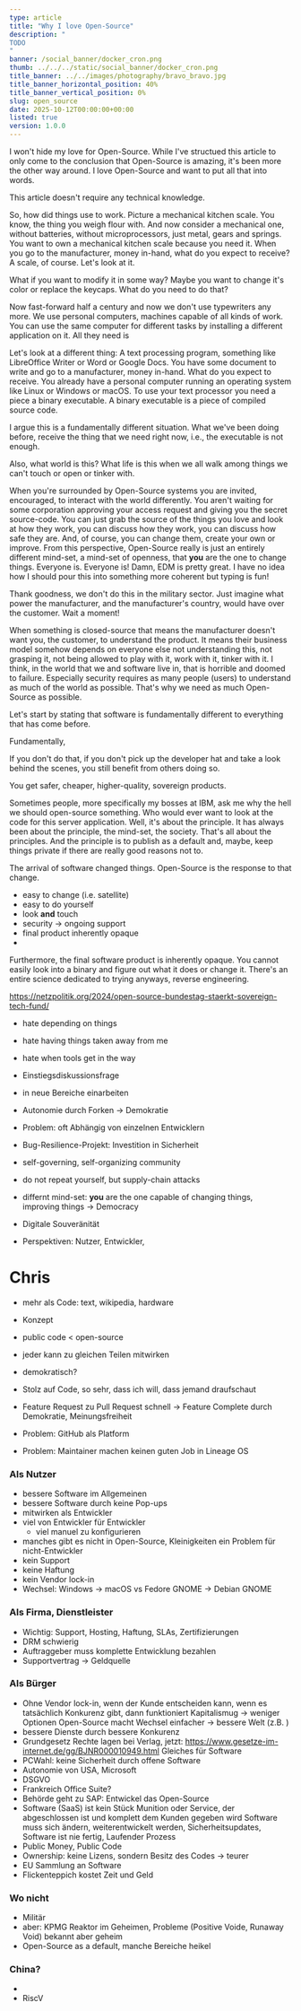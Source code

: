 ```yaml
---
type: article
title: "Why I love Open-Source"
description: "
TODO
"
banner: /social_banner/docker_cron.png
thumb: ../../../static/social_banner/docker_cron.png
title_banner: ../../images/photography/bravo_bravo.jpg
title_banner_horizontal_position: 40%
title_banner_vertical_position: 0%
slug: open_source
date: 2025-10-12T00:00:00+00:00
listed: true
version: 1.0.0
---
```


I won't hide my love for Open-Source.
While I've structued this article to only come to the conclusion that Open-Source is amazing, it's been more the other way around.
I love Open-Source and want to put all that into words.

This article doesn't require any technical knowledge.

So, how did things use to work.
Picture a mechanical kitchen scale.
You know, the thing you weigh flour with.
And now consider a mechanical one, without batteries, without microprocessors, just metal, gears and springs.
You want to own a mechanical kitchen scale because you need it.
When you go to the manufacturer, money in-hand, what do you expect to receive?
A scale, of course.
Let's look at it.

What if you want to modify it in some way?
Maybe you want to change it's color or replace the keycaps.
What do you need to do that?

Now fast-forward half a century and now we don't use typewriters any more.
We use personal computers, machines capable of all kinds of work.
You can use the same computer for different tasks by installing a different application on it.
All they need is 

Let's look at a different thing:
A text processing program, something like LibreOffice Writer or Word or Google Docs.
You have some document to write and go to a manufacturer, money in-hand.
What do you expect to receive.
You already have a personal computer running an operating system like Linux or Windows or macOS.
To use your text processor you need a piece a binary executable.
A binary executable is a piece of compiled source code.

I argue this is a fundamentally different situation.
What we've been doing before, receive the thing that we need right now, i.e., the executable is not enough.

Also, what world is this?
What life is this when we all walk among things we can't touch or open or tinker with.

When you're surrounded by Open-Source systems you are invited, encouraged, to interact with the world differently.
You aren't waiting for some corporation approving your access request and giving you the secret source-code.
You can just grab the source of the things you love and look at how they work, you can discuss how they work, you can discuss how safe they are.
And, of course, you can change them, create your own or improve.
From this perspective, Open-Source really is just an entirely different mind-set, a mind-set of openness, that **you** are the one to change things.
Everyone is.
Everyone is!
Damn, EDM is pretty great.
I have no idea how I should pour this into something more coherent but typing is fun!

Thank goodness, we don't do this in the military sector.
Just imagine what power the manufacturer, and the manufacturer's country, would have over the customer.
Wait a moment!

When something is closed-source that means the manufacturer doesn't want you, the customer, to understand the product.
It means their business model somehow depends on everyone else not understanding this, not grasping it, not being allowed to play with it, work with it, tinker with it.
I think, in the world that we and software live in, that is horrible and doomed to failure.
Especially security requires as many people (users) to understand as much of the world as possible.
That's why we need as much Open-Source as possible.

Let's start by stating that software is fundamentally different to everything that has come before.

Fundamentally, 

If you don't do that, if you don't pick up the developer hat and take a look behind the scenes, you still benefit from others doing so.

You get safer, cheaper, higher-quality, sovereign products.

Sometimes people, more specifically my bosses at IBM, ask me why the hell we should open-source something.
Who would ever want to look at the code for this server application.
Well, it's about the principle.
It has always been about the principle, the mind-set, the society.
That's all about the principles.
And the principle is to publish as a default and, maybe, keep things private if there are really good reasons not to.

The arrival of software changed things.
Open-Source is the response to that change.

- easy to change (i.e. satellite)
- easy to do yourself
- look **and** touch
- security -> ongoing support
- final product inherently opaque
- 

Furthermore, the final software product is inherently opaque.
You cannot easily look into a binary and figure out what it does or change it.
There's an entire science dedicated to trying anyways, reverse engineering.


https://netzpolitik.org/2024/open-source-bundestag-staerkt-sovereign-tech-fund/

- hate depending on things
- hate having things taken away from me
- hate when tools get in the way
- Einstiegsdiskussionsfrage
- in neue Bereiche einarbeiten
- Autonomie durch Forken -> Demokratie

- Problem: oft Abhängig von einzelnen Entwicklern
- Bug-Resilience-Projekt: Investition in Sicherheit

- self-governing, self-organizing community
- do not repeat yourself, but supply-chain attacks
- differnt mind-set: **you** are the one capable of changing things, improving things -> Democracy
- Digitale Souveränität

- Perspektiven: Nutzer, Entwickler, 

# Chris
- mehr als Code: text, wikipedia, hardware
- Konzept
- public code < open-source
- jeder kann zu gleichen Teilen mitwirken
- demokratisch?
- Stolz auf Code, so sehr, dass ich will, dass jemand draufschaut
- Feature Request zu Pull Request schnell -> Feature Complete durch Demokratie, Meinungsfreiheit

- Problem: GitHub als Platform
- Problem: Maintainer machen keinen guten Job in Lineage OS

### Als Nutzer
- bessere Software im Allgemeinen
- bessere Software durch keine Pop-ups
- mitwirken als Entwickler
- viel von Entwickler für Entwickler
    - viel manuel zu konfigurieren
- manches gibt es nicht in Open-Source, Kleinigkeiten ein Problem für nicht-Entwickler
- kein Support
- keine Haftung
- kein Vendor lock-in
- Wechsel: Windows -> macOS vs Fedore GNOME -> Debian GNOME

### Als Firma, Dienstleister
- Wichtig: Support, Hosting, Haftung, SLAs, Zertifizierungen
- DRM schwierig
- Auftraggeber muss komplette Entwicklung bezahlen
- Supportvertrag -> Geldquelle

### Als Bürger
- Ohne Vendor lock-in, wenn der Kunde entscheiden kann, wenn es tatsächlich Konkurenz gibt, dann funktioniert Kapitalismug -> weniger Optionen
  Open-Source macht Wechsel einfacher -> bessere Welt (z.B. )
- bessere Dienste durch bessere Konkurenz
- Grundgesetz Rechte lagen bei Verlag, jetzt: https://www.gesetze-im-internet.de/gg/BJNR000010949.html
  Gleiches für Software
- PCWahl: keine Sicherheit durch offene Software
- Autonomie von USA, Microsoft
- DSGVO
- Frankreich Office Suite?
- Behörde geht zu SAP: Entwickel das Open-Source
- Software (SaaS) ist kein Stück Munition oder Service, der abgeschlossen ist und komplett dem Kunden gegeben wird
  Software muss sich ändern, weiterentwickelt werden, Sicherheitsupdates, Software ist nie fertig, Laufender Prozess
- Public Money, Public Code
- Ownership: keine Lizens, sondern Besitz des Codes -> teurer
- EU Sammlung an Software
- Flickenteppich kostet Zeit und Geld

### Wo nicht
- Militär 
- aber: KPMG Reaktor im Geheimen, Probleme (Positive Voide, Runaway Void) bekannt aber geheim
- Open-Source as a default, manche Bereiche heikel

### China?
- 
- RiscV
